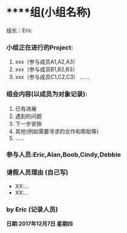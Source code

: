 # ****组(小组名称)
组长：Eric

### 小组正在进行的Project:
1. xxx（参与成员A1,A2,A3）
2. xxx（参与成员B1,B2,B3）
3. xxx（参与成员C1,C2,C3）
......

### 组会内容(以成员为对象记录):
1. 已有进展
2. 遇到的问题
3. 下一步安排
4. 其他(例如需要寻求的合作和帮助等)
5. ......

### 参与人员:Eric,Alan,Boob,Cindy,Debbie

### 请假人员理由 (自己写)
* XX:...
* XX:...

### by Eric (记录人员)

**日期:2017年12月7日 星期四**
